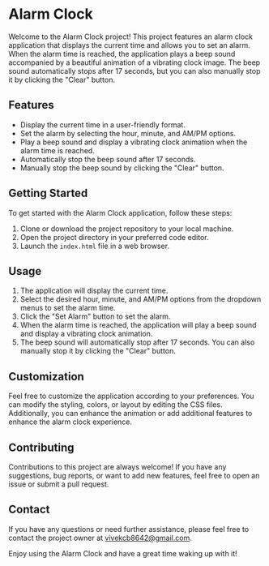 # Alarm Clock

Welcome to the Alarm Clock project! This project features an alarm clock application that displays the current time and allows you to set an alarm. When the alarm time is reached, the application plays a beep sound accompanied by a beautiful animation of a vibrating clock image. The beep sound automatically stops after 17 seconds, but you can also manually stop it by clicking the "Clear" button.


## Features

- Display the current time in a user-friendly format.
- Set the alarm by selecting the hour, minute, and AM/PM options.
- Play a beep sound and display a vibrating clock animation when the alarm time is reached.
- Automatically stop the beep sound after 17 seconds.
- Manually stop the beep sound by clicking the "Clear" button.


## Getting Started

To get started with the Alarm Clock application, follow these steps:

1. Clone or download the project repository to your local machine.
2. Open the project directory in your preferred code editor.
3. Launch the `index.html` file in a web browser.


## Usage

1. The application will display the current time.
2. Select the desired hour, minute, and AM/PM options from the dropdown menus to set the alarm time.
3. Click the "Set Alarm" button to set the alarm.
4. When the alarm time is reached, the application will play a beep sound and display a vibrating clock animation.
5. The beep sound will automatically stop after 17 seconds. You can also manually stop it by clicking the "Clear" button.


## Customization

Feel free to customize the application according to your preferences. You can modify the styling, colors, or layout by editing the CSS files. Additionally, you can enhance the animation or add additional features to enhance the alarm clock experience.


## Contributing

Contributions to this project are always welcome! If you have any suggestions, bug reports, or want to add new features, feel free to open an issue or submit a pull request.


## Contact

If you have any questions or need further assistance, please feel free to contact the project owner at vivekcb8642@gmail.com.

Enjoy using the Alarm Clock and have a great time waking up with it!

